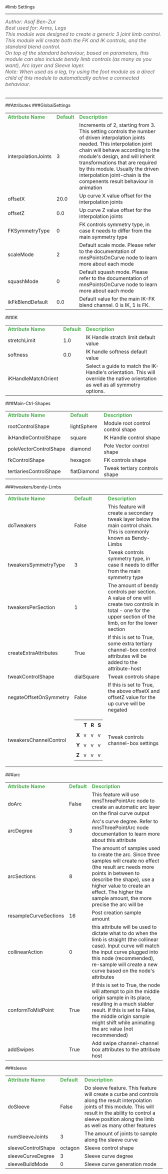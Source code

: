 <body>
#limb Settings
<hr width = 100%>
<font color = #5f5f5f size = 3pt>
<i>
Author: Asaf Ben-Zur <br>
Best used for: Arms, Legs <br>
This module was designed to create a generic 3 joint limb control. <br>
This module will create both the FK and IK controls, and the standard blend control. <br>
On top of the standard behaviour, based on parameters, this module can also include bendy limb controls (as many as you want), Arc layer and Sleeve layer. <br>
Note: When used as a leg, try using the foot module as a direct child of this module to automatically achive a connected behaviour. <br>
</i>
<br>
</font>
<hr width = 100%>
##Attributes
</table></font>
###GlobalSettings
<table><tr><td><b><font size = 3pt color = #4caf50>Attribute Name</td><td><font color = #4caf50><b>Default</td><td><font color = #4caf50><b>Description</td></tr>
<tr><td>interpolationJoints</td>
<td>3</td>
<td>Increments of 2, starting from 3. This setting controls the number of driven interpolation joints needed. This interpolation joint chain will behave according to the module's design, and will inherit transformations that are required by this module. Usually the driven interpolation joint-chain is the compenents result behaviour in animation</td></tr>
<tr><td>offsetX</td>
<td>20.0</td>
<td>Up curve X value offset for the interpolation joints</td></tr>
<tr><td>offsetZ</td>
<td>0.0</td>
<td>Up curve Z value offset for the interpolation joints</td></tr>
<tr><td>FKSymmetryType</td>
<td>0</td>
<td>FK controls symmetry type, in case it needs to differ from the main symmetry type</td></tr>
<tr><td>scaleMode</td>
<td>2</td>
<td>Default scale mode. Please refer to the documentation of mnsPointsOnCurve node to learn more about each mode</td></tr>
<tr><td>squashMode</td>
<td>0</td>
<td>Default squash mode. Please refer to the documentation of mnsPointsOnCurve node to learn more about each mode</td></tr>
<tr><td>ikFkBlendDefault</td>
<td>0.0</td>
<td>Default value for the main IK-FK blend channel. 0 is IK, 1 is FK.</td></tr>
</table></font>
###IK
<table><tr><td><b><font size = 3pt color = #4caf50>Attribute Name</td><td><font color = #4caf50><b>Default</td><td><font color = #4caf50><b>Description</td></tr>
<tr><td>stretchLimit</td>
<td>1.0</td>
<td>IK Handle stratch limit default value</td></tr>
<tr><td>softness</td>
<td>0.0</td>
<td>IK handle softness default value</td></tr>
<tr><td>iKHandleMatchOrient</td>
<td></td>
<td>Select a guide to match the IK-Handle's orientation. This will override the native orientation as well as all symmetry options.</td></tr>
</table></font>
###Main-Ctrl-Shapes
<table><tr><td><b><font size = 3pt color = #4caf50>Attribute Name</td><td><font color = #4caf50><b>Default</td><td><font color = #4caf50><b>Description</td></tr>
<tr><td>rootControlShape</td>
<td>lightSphere</td>
<td>Module root control control shape</td></tr>
<tr><td>ikHandleControlShape</td>
<td>square</td>
<td>IK Handle control shape</td></tr>
<tr><td>poleVectorControlShape</td>
<td>diamond</td>
<td>Pole Vector control shape</td></tr>
<tr><td>fkControlShape</td>
<td>hexagon</td>
<td>FK controls shape</td></tr>
<tr><td>tertiariesControlShape</td>
<td>flatDiamond</td>
<td>Tweak tertiary controls shape</td></tr>
</table></font>
###tweakers/bendy-Limbs
<table><tr><td><b><font size = 3pt color = #4caf50>Attribute Name</td><td><font color = #4caf50><b>Default</td><td><font color = #4caf50><b>Description</td></tr>
<tr><td>doTweakers</td>
<td>False</td>
<td>This feature will create a secondary tweak layer below the main control chain. This is commonly known as Bendy-Limbs</td></tr>
<tr><td>tweakersSymmetryType</td>
<td>3</td>
<td>Tweak controls symmetry type, in case it needs to differ from the main symmetry type</td></tr>
<tr><td>tweakersPerSection</td>
<td>1</td>
<td>The amount of bendy controls per section. A value of one will create two controls in total - one for the upper section of the limb, on for the lower section</td></tr>
<tr><td>createExtraAttributes</td>
<td>True</td>
<td>If this is set to True, some extra tertiary channel-box control attributes will be added to the attribute-host</td></tr>
<tr><td>tweakControlShape</td>
<td>dialSquare</td>
<td>Tweak controls shape</td></tr>
<tr><td>negateOffsetOnSymmetry</td>
<td>False</td>
<td>If this is set to True, the above offsetX and offsetZ value for the up curve will be negated</td></tr>
<tr><td>tweakersChannelControl</td>
<td>
<font size = 2pt>
<table><tr><td style="padding:6px"></td>
<td style="padding:6px"><b>T</b></td>
<td style="padding:6px"><b>R</b></td>
<td style="padding:6px"><b>S</b></td>
</tr>
<tr><td style="padding:6px"><b>X</b></td>
<td style="padding:6px">v</td>
<td style="padding:6px">v</td>
<td style="padding:6px">v</td>
</tr>
<tr><td style="padding:6px"><b>Y</b></td>
<td style="padding:6px">v</td>
<td style="padding:6px">v</td>
<td style="padding:6px">v</td>
</tr>
<tr><td style="padding:6px"><b>Z</b></td>
<td style="padding:6px">v</td>
<td style="padding:6px">v</td>
<td style="padding:6px">v</td>
</tr>
</table>
</font>
</td>
<td>Tweak controls channel-box settings</td></tr>
</table></font>
###arc
<table><tr><td><b><font size = 3pt color = #4caf50>Attribute Name</td><td><font color = #4caf50><b>Default</td><td><font color = #4caf50><b>Description</td></tr>
<tr><td>doArc</td>
<td>False</td>
<td>This feature will use mnsThreePointArc node to create an automatic arc layer on the final curve output</td></tr>
<tr><td>arcDegree</td>
<td>3</td>
<td>Arc's curve degree. Refer to mnsThreePointArc node documentation to learn more about this attribute</td></tr>
<tr><td>arcSections</td>
<td>8</td>
<td>The amount of samples used to create the arc. Since three samples will create no effect (the result arc needs more points in between to describe the shape), use a higher value to create an effect. The higher the sample amount, the more precise the arc will be</td></tr>
<tr><td>resampleCurveSections</td>
<td>16</td>
<td>Post creation sample amount</td></tr>
<tr><td>collinearAction</td>
<td>0</td>
<td>this attribute will be used to dictate what to do when the limb is straight (the collinear case). Input curve will match the input curve plugged into this node (recommended), re-sample will create a new curve based on the node's attributes</td></tr>
<tr><td>conformToMidPoint</td>
<td>True</td>
<td>If this is set to True, the node will attempt to pin the middle origin sample in its place, resulting in a much stabler result. If this is set to False, the middle origin sample might shift while animating the arc value (not recommended)</td></tr>
<tr><td>addSwipes</td>
<td>True</td>
<td>Add swipe channel-channel box attributes to the attribute host</td></tr>
</table></font>
###sleeve
<table><tr><td><b><font size = 3pt color = #4caf50>Attribute Name</td><td><font color = #4caf50><b>Default</td><td><font color = #4caf50><b>Description</td></tr>
<tr><td>doSleeve</td>
<td>False</td>
<td>Do sleeve feature. This feature will create a curbe and controls along the result interpolation joints of this module. This will result in the ability to control a sleeve position along the limb as well as many other features</td></tr>
<tr><td>numSleeveJoints</td>
<td>3</td>
<td>The amount of joints to sample along the sleeve curve</td></tr>
<tr><td>sleeveControlShape</td>
<td>octagon</td>
<td>Sleeve control shape</td></tr>
<tr><td>sleeveCurveDegree</td>
<td>3</td>
<td>Sleeve curve degree</td></tr>
<tr><td>sleeveBuildMode</td>
<td>0</td>
<td>Sleeve curve generation mode</td></tr>
</table></font>

